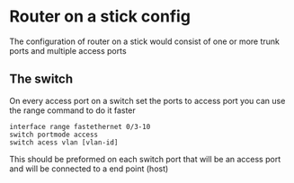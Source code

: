 # Router on a stick config

The configuration of router on a stick would consist of one or more trunk ports and multiple access ports

## The switch

On every access port on a switch set the ports to access port 
you can use the range command to do it faster

```
interface range fastethernet 0/3-10
switch portmode access
switch acess vlan [vlan-id]
```

This should be preformed on each switch port that will be an access port and will be connected to a end point (host)
